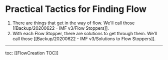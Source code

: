 # Practical Tactics for Finding Flow
1. There are things that get in the way of flow. We'll call those [[Backup/20200622 - IMF v3/Flow Stoppers]].
2. With each Flow Stopper, there are solutions to get through them. We'll call those [[Backup/20200622 - IMF v3/Solutions to Flow Stoppers]].

---
toc: [[FlowCreation TOC]]
